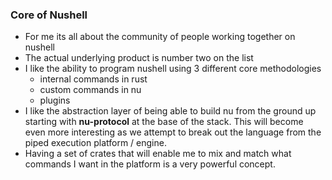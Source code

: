 
### Core of Nushell

* For me its all about the community of people working together on nushell
* The actual underlying product is number two on the list
* I like the ability to program nushell using 3 different core methodologies
    * internal commands in rust
    * custom commands in nu
    * plugins
* I like the abstraction layer of being able to build nu from the ground up
starting with **nu-protocol** at the base of the stack.
This will become even more interesting as we attempt to break out the language from the
piped execution platform / engine.
* Having a set of crates that will enable me to mix and match what commands I want in the platform is a very powerful concept. 
